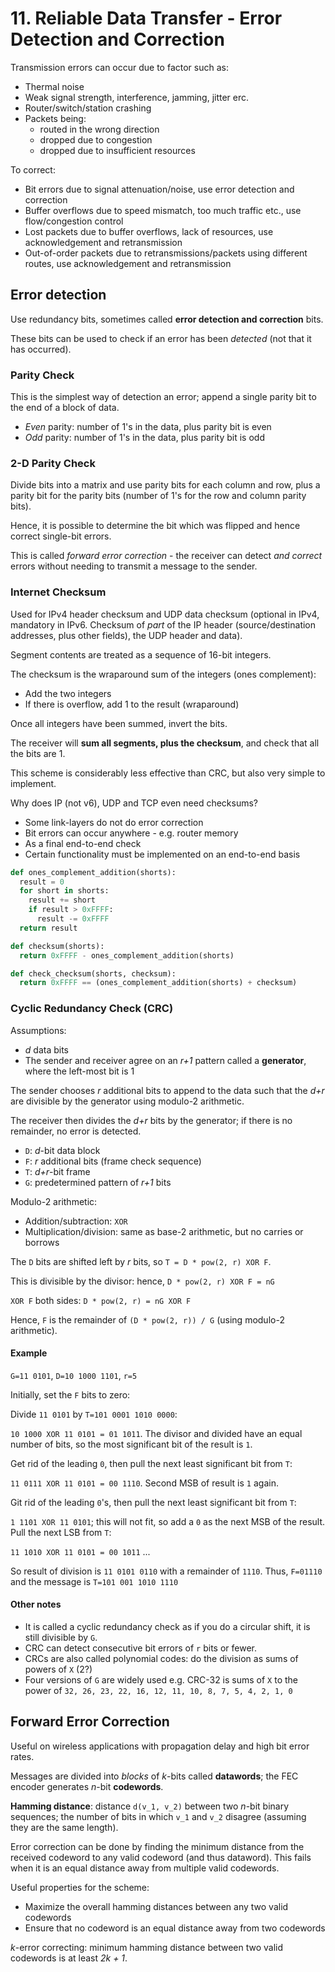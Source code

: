 # 11. Reliable Data Transfer - Error Detection and Correction

Transmission errors can occur due to factor such as:

- Thermal noise
- Weak signal strength, interference, jamming, jitter erc.
- Router/switch/station crashing
- Packets being:
  - routed in the wrong direction
  - dropped due to congestion
  - dropped due to insufficient resources

To correct:

- Bit errors due to signal attenuation/noise, use error detection and correction
- Buffer overflows due to speed mismatch, too much traffic etc., use flow/congestion control
- Lost packets due to buffer overflows, lack of resources, use acknowledgement and retransmission
- Out-of-order packets due to retransmissions/packets using different routes, use acknowledgement and retransmission

## Error detection

Use redundancy bits, sometimes called **error detection and correction** bits.

These bits can be used to check if an error has been *detected* (not that it has occurred).

### Parity Check

This is the simplest way of detection an error; append a single parity bit to the end of a block of data.

- *Even* parity: number of 1's in the data, plus parity bit is even
- *Odd* parity: number of 1's in the data, plus parity bit is odd

### 2-D Parity Check

Divide bits into a matrix and use parity bits for each column and row, plus a parity bit for the parity bits (number of 1's for the row and column parity bits).

Hence, it is possible to determine the bit which was flipped and hence correct single-bit errors.

This is called *forward error correction* - the receiver can detect *and correct* errors without needing to transmit a message to the sender.

### Internet Checksum

Used for IPv4 header checksum and UDP data checksum (optional in IPv4, mandatory in IPv6. Checksum of *part* of the IP header (source/destination addresses, plus other fields), the UDP header and data).

Segment contents are treated as a sequence of 16-bit integers.

The checksum is the wraparound sum of the integers (ones complement):

- Add the two integers
- If there is overflow, add 1 to the result (wraparound)

Once all integers have been summed, invert the bits.

The receiver will **sum all segments, plus the checksum**, and check that all the bits are 1.

This scheme is considerably less effective than CRC, but also very simple to implement.

Why does IP (not v6), UDP and TCP even need checksums?

- Some link-layers  do not do error correction
- Bit errors can occur anywhere - e.g. router memory
- As a final end-to-end check
- Certain functionality must be implemented on an end-to-end basis

```python
def ones_complement_addition(shorts):
  result = 0
  for short in shorts:
    result += short
    if result > 0xFFFF:
      result -= 0xFFFF
  return result

def checksum(shorts):
  return 0xFFFF - ones_complement_addition(shorts)

def check_checksum(shorts, checksum):
  return 0xFFFF == (ones_complement_addition(shorts) + checksum)
```

### Cyclic Redundancy Check (CRC)

Assumptions:

- *d* data bits
- The sender and receiver agree on an *r+1* pattern called a **generator**, where the left-most bit is 1

The sender chooses *r* additional bits to append to the data such that the *d+r* are divisible by the generator using modulo-2 arithmetic.

The receiver then divides the *d+r* bits by the generator; if there is no remainder, no error is detected.

- `D`: *d*-bit data block
- `F`: *r* additional bits (frame check sequence)
- `T`: *d+r*-bit frame
- `G`: predetermined pattern of *r+1* bits

Modulo-2 arithmetic:

- Addition/subtraction: `XOR`
- Multiplication/division: same as base-2 arithmetic, but no carries or borrows

The `D` bits are shifted left by *r* bits, so `T = D * pow(2, r) XOR F`.

This is divisible by the divisor: hence, `D * pow(2, r) XOR F = nG`

`XOR F` both sides: `D * pow(2, r) = nG XOR F`

Hence, `F` is the remainder of `(D * pow(2, r)) / G` (using modulo-2 arithmetic).

#### Example

`G=11 0101`, `D=10 1000 1101`, `r=5`

Initially, set the `F` bits to zero:

Divide `11 0101` by `T=101 0001 1010 0000`:

`10 1000 XOR 11 0101 = 01 1011`. The divisor and divided have an equal number of bits, so the most significant bit of the result is `1`.

Get rid of the leading `0`, then pull the next least significant bit from `T`:

`11 0111 XOR 11 0101 = 00 1110`. Second MSB of result is `1` again.

Git rid of the leading `0`'s, then pull the next least significant bit from `T`:

`1 1101 XOR 11 0101`; this will not fit, so add a `0` as the next MSB of the result. Pull the next LSB from `T`:

`11 1010 XOR 11 0101 = 00 1011`
...

So result of division is `11 0101 0110` with a remainder of `1110`. Thus, `F=01110` and the message is `T=101 001 1010 1110`

#### Other notes

- It is called a cyclic redundancy check as if you do a circular shift, it is still divisible by `G`.
- CRC can detect consecutive bit errors of `r` bits or fewer.
- CRCs are also called polynomial codes: do the division as sums of powers of `X` (2?)
- Four versions of `G` are widely used e.g. CRC-32 is sums of `X` to the power of `32, 26, 23, 22, 16, 12, 11, 10, 8, 7, 5, 4, 2, 1, 0`

## Forward Error Correction

Useful on wireless applications with propagation delay and high bit error rates.

Messages are divided into *blocks* of *k*-bits called **datawords**; the FEC encoder generates *n*-bit **codewords**.

**Hamming distance**: distance `d(v_1, v_2)` between two *n*-bit binary sequences; the number of bits in which `v_1` and `v_2` disagree (assuming they are the same length).

Error correction can be done by finding the minimum distance from the received codeword to any valid codeword (and thus dataword). This fails when it is an equal distance away from multiple valid codewords.

Useful properties for the scheme:

- Maximize the overall hamming distances between any two valid codewords
- Ensure that no codeword is an equal distance away from two codewords

*k*-error correcting: minimum hamming distance between two valid codewords is at least *2k + 1*.
